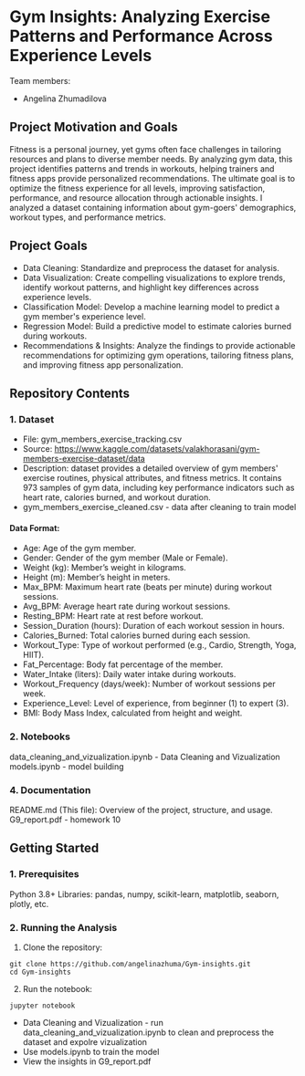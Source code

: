 # Gym Insights: Analyzing Exercise Patterns and Performance Across Experience Levels
Team members:
- Angelina Zhumadilova
## Project Motivation and Goals
Fitness is a personal journey, yet gyms often face challenges in
tailoring resources and plans to diverse member needs. By
analyzing gym data, this project identifies patterns and trends in
workouts, helping trainers and fitness apps provide personalized
recommendations. The ultimate goal is to optimize the fitness
experience for all levels, improving satisfaction, performance, and
resource allocation through actionable insights.
I analyzed a dataset containing information about gym-goers'
demographics, workout types, and performance metrics.
## Project Goals
- Data Cleaning: Standardize and preprocess the dataset for analysis.
- Data Visualization: Create compelling visualizations to explore trends, identify workout patterns, and highlight key differences across experience levels.
- Classification Model: Develop a machine learning model to predict a gym member's experience level.
- Regression Model: Build a predictive model to estimate calories burned during workouts.
- Recommendations & Insights: Analyze the findings to provide actionable recommendations for optimizing gym operations, tailoring fitness plans, and improving fitness app personalization.
## Repository Contents
### 1. Dataset
- File: gym_members_exercise_tracking.csv
- Source: https://www.kaggle.com/datasets/valakhorasani/gym-members-exercise-dataset/data
- Description: dataset provides a detailed overview of gym members' exercise routines, physical attributes, and fitness metrics. It contains 973 samples of gym data, including key performance indicators such as heart rate, calories burned, and workout duration.
- gym_members_exercise_cleaned.csv - data after cleaning to train model
#### Data Format:
- Age: Age of the gym member.
- Gender: Gender of the gym member (Male or Female).
- Weight (kg): Member’s weight in kilograms.
- Height (m): Member’s height in meters.
- Max_BPM: Maximum heart rate (beats per minute) during workout sessions.
- Avg_BPM: Average heart rate during workout sessions.
- Resting_BPM: Heart rate at rest before workout.
- Session_Duration (hours): Duration of each workout session in hours.
- Calories_Burned: Total calories burned during each session.
- Workout_Type: Type of workout performed (e.g., Cardio, Strength, Yoga, HIIT).
- Fat_Percentage: Body fat percentage of the member.
- Water_Intake (liters): Daily water intake during workouts.
- Workout_Frequency (days/week): Number of workout sessions per week.
- Experience_Level: Level of experience, from beginner (1) to expert (3).
- BMI: Body Mass Index, calculated from height and weight.
### 2. Notebooks
data_cleaning_and_vizualization.ipynb - Data Cleaning and Vizualization
models.ipynb - model building
### 4. Documentation
README.md (This file): Overview of the project, structure, and usage.
G9_report.pdf - homework 10

## Getting Started
### 1. Prerequisites
Python 3.8+
Libraries: pandas, numpy, scikit-learn, matplotlib, seaborn, plotly, etc.
### 2. Running the Analysis
1. Clone the repository:
```
git clone https://github.com/angelinazhuma/Gym-insights.git
cd Gym-insights
```
 2. Run the notebook:
```
jupyter notebook
```
- Data Cleaning and Vizualization - run data_cleaning_and_vizualization.ipynb to clean and preprocess the dataset and expolre vizualization
- Use models.ipynb to train the model
- View the insights in G9_report.pdf
  
